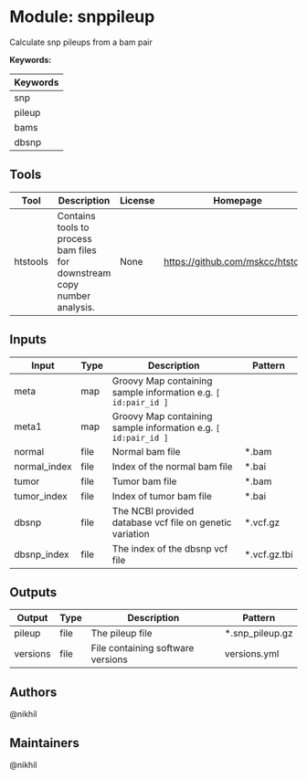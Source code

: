 # Module: snppileup

Calculate snp pileups from a bam pair

**Keywords:**

| Keywords |
|----------|
| snp |
| pileup |
| bams |
| dbsnp |

## Tools

| Tool | Description | License | Homepage |
|------|-------------|---------|----------|
| htstools | Contains tools to process bam files for downstream copy number analysis. | None | https://github.com/mskcc/htstools |

## Inputs

| Input | Type | Description | Pattern |
|-------|------|-------------|---------|
| meta | map | Groovy Map containing sample information e.g. `[ id:pair_id ]`  |  |
| meta1 | map | Groovy Map containing sample information e.g. `[ id:pair_id ]`  |  |
| normal | file | Normal bam file | *.bam |
| normal_index | file | Index of the normal bam file | *.bai |
| tumor | file | Tumor bam file | *.bam |
| tumor_index | file | Index of tumor bam file | *.bai |
| dbsnp | file | The NCBI provided database vcf file on genetic variation | *.vcf.gz |
| dbsnp_index | file | The index of the dbsnp vcf file | *.vcf.gz.tbi |

## Outputs

| Output | Type | Description | Pattern |
|--------|------|-------------|---------|
| pileup | file | The pileup file | *.snp_pileup.gz |
| versions | file | File containing software versions | versions.yml |

## Authors

@nikhil

## Maintainers

@nikhil

